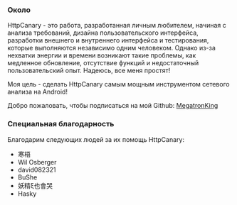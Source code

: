### Около

HttpCanary - это работа, разработанная личным любителем, начиная с анализа требований, дизайна пользовательского интерфейса, разработки внешнего и внутреннего интерфейса и тестирования, которые выполняются независимо одним человеком. Однако из-за нехватки энергии и времени возникают такие проблемы, как медленное обновление, отсутствие функций и недостаточный пользовательский опыт. Надеюсь, все меня простят!

Моя цель - сделать HttpCanary самым мощным инструментом сетевого анализа на Android!

Добро пожаловать, чтобы подписаться на мой Github:
[MegatronKing](https://github.com/MegatronKing)

### Специальная благодарность

Благодарим следующих людей за их помощь HttpCanary:
- 寒梧
- Wil Osberger
- david082321
- BuShe
- 妖精ξ也會哭
- Hasky
